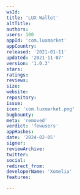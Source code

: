 ```yaml
---
wsId: 
title: 'LUX Wallet'
altTitle: 
authors: 
users: 100
appId: 'com.luxmarket'
appCountry: 
released: '2021-01-11'
updated: '2021-11-07'
version: '1.0.3'
stars: 
ratings: 
reviews: 
size: 
website: 
repository: 
issue: 
icon: 'com.luxmarket.png'
bugbounty: 
meta: 'removed'
verdict: 'fewusers'
appHashes: 
date: '2024-02-05'
signer: 
reviewArchive: 
twitter: 
social: 
redirect_from: 
developerName: 'Xomelia'
features: 

---
```


